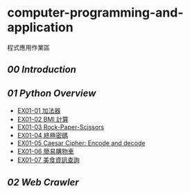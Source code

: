 # computer-programming-and-application
程式應用作業區
## *00 Introduction*

## *01 Python Overview*

- [EX01-01 加法器](https://colab.research.google.com/drive/1NPDGSGRzPJVI5BGxKC7CXAOqtqe6B-l_?usp=sharing)
- [EX01-02 BMI 計算](https://colab.research.google.com/drive/1vlFNJ_c7cCFWBosHSEWMktA9AqhMv6z3)
- [EX01-03 Rock-Paper-Scissors](https://colab.research.google.com/drive/19wEmXhK9kt1geZNSeoCgwfMvZrV1zIVW)
- [EX01-04 終極密碼](https://colab.research.google.com/drive/1ngMpRiGSAYIWd7xBgl9lwhYQaKozB4by?usp=sharing)
- [EX01-05 Caesar Cipher: Encode and decode]()
- [EX01-06 簡易購物車]()
- [EX01-07 美食資訊查詢]()


## *02 Web Crawler*
